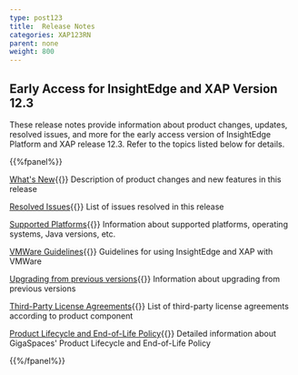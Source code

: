 ```yaml
---
type: post123
title:  Release Notes
categories: XAP123RN
parent: none
weight: 800
---
```


## Early Access for InsightEdge and XAP Version 12.3

These release notes provide information about product changes, updates, resolved issues, and more for the early access version of InsightEdge Platform and XAP release 12.3. Refer to the topics listed below for details.

{{%fpanel%}}

[What's New](whats-new.html){{<wbr>}}
Description of product changes and new features in this release

[Resolved Issues](fixed-issues.html){{<wbr>}}
List of issues resolved in this release

[Supported Platforms](supported-platforms.html){{<wbr>}}
Information about supported platforms, operating systems, Java versions, etc.

[VMWare Guidelines](vmware-guidelines.html){{<wbr>}}
Guidelines for using InsightEdge and XAP with VMWare

[Upgrading from previous versions](upgrading.html){{<wbr>}}
Information about upgrading from previous versions

[Third-Party License Agreements](third-party.html){{<wbr>}}
List of third-party license agreements according to product component

[Product Lifecycle and End-of-Life Policy](/release_notes/lifecycle.html){{<wbr>}}
Detailed information about GigaSpaces' Product Lifecycle and End-of-Life Policy

{{%/fpanel%}}

